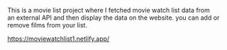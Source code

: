 This is a movie list project where I fetched movie watch list data from          
an external API and then display the data on the website. you can add or remove films from your list.                                                         
 
https://moviewatchlist1.netlify.app/      
